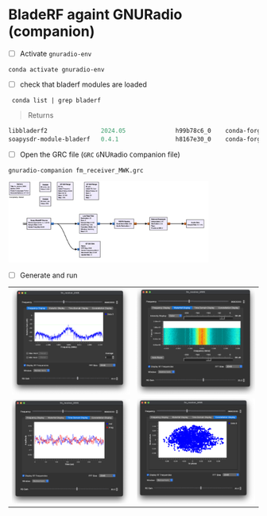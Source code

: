 # BladeRF againt GNURadio (companion)

- [ ] Activate `gnuradio-env`

```
conda activate gnuradio-env
```

- [ ] check that bladerf modules are loaded

```
 conda list | grep bladerf
```
> Returns
```powershell
libbladerf2               2024.05              h99b78c6_0    conda-forge
soapysdr-module-bladerf   0.4.1                h8167e30_0    conda-forge
```

- [ ] Open the GRC file (`GRC` `G`NU`R`adio `C`ompanion file)

```
gnuradio-companion fm_receiver_MWK.grc
```

<img src=images/fm_receiver.png width='80%' height='80%' > </img>

- [ ] Generate and run


| | |
|-|-|
| <img src=images/fm_receiver_1.png width='' height='' > </img> | <img src=images/fm_receiver_2.png width='' height='' > </img> |
| <img src=images/fm_receiver_3.png width='' height='' > </img> | <img src=images/fm_receiver_4.png width='' height='' > </img> |
